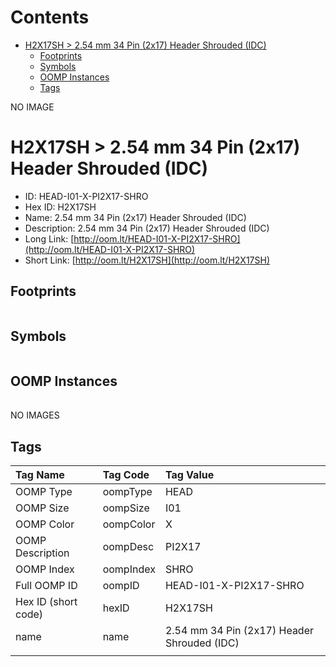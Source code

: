 



Contents
========

* [H2X17SH > 2.54 mm 34 Pin (2x17) Header Shrouded (IDC)](#h2x17sh--254-mm-34-pin-2x17-header-shrouded-idc)
	* [Footprints](#footprints)
	* [Symbols](#symbols)
	* [OOMP Instances](#oomp-instances)
	* [Tags](#tags)
  
NO IMAGE  
# H2X17SH > 2.54 mm 34 Pin (2x17) Header Shrouded (IDC)

- ID: HEAD-I01-X-PI2X17-SHRO
- Hex ID: H2X17SH
- Name: 2.54 mm 34 Pin (2x17) Header Shrouded (IDC)
- Description: 2.54 mm 34 Pin (2x17) Header Shrouded (IDC)
- Long Link: [http://oom.lt/HEAD-I01-X-PI2X17-SHRO](http://oom.lt/HEAD-I01-X-PI2X17-SHRO)
- Short Link: [http://oom.lt/H2X17SH](http://oom.lt/H2X17SH)

## Footprints
  

|||||
| :--- | :--- | :--- | :--- |

## Symbols
  

|||||
| :--- | :--- | :--- | :--- |

## OOMP Instances
  

|||||
| :--- | :--- | :--- | :--- |
  
NO IMAGES  
## Tags
  

|Tag Name|Tag Code|Tag Value|
| :--- | :--- | :--- |
|OOMP Type|oompType|HEAD|
|OOMP Size|oompSize|I01|
|OOMP Color|oompColor|X|
|OOMP Description|oompDesc|PI2X17|
|OOMP Index|oompIndex|SHRO|
|Full OOMP ID|oompID|HEAD-I01-X-PI2X17-SHRO|
|Hex ID (short code)|hexID|H2X17SH|
|name|name|2.54 mm 34 Pin (2x17) Header Shrouded (IDC)|
||||
